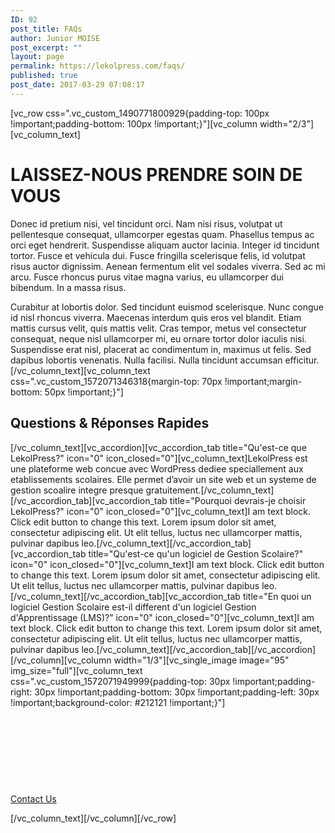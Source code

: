```yaml
---
ID: 92
post_title: FAQs
author: Junior MOISE
post_excerpt: ""
layout: page
permalink: https://lekolpress.com/faqs/
published: true
post_date: 2017-03-29 07:08:17
---
```

[vc_row css=".vc_custom_1490771800929{padding-top: 100px !important;padding-bottom: 100px !important;}"][vc_column width="2/3"][vc_column_text]
<h1 class="lighter">LAISSEZ-NOUS PRENDRE SOIN DE VOUS</h1>
Donec id pretium nisi, vel tincidunt orci. Nam nisi risus, volutpat ut pellentesque consequat, ullamcorper egestas quam. Phasellus tempus ac orci eget hendrerit. Suspendisse aliquam auctor lacinia. Integer id tincidunt tortor. Fusce et vehicula dui. Fusce fringilla scelerisque felis, id volutpat risus auctor dignissim. Aenean fermentum elit vel sodales viverra. Sed ac mi arcu. Fusce rhoncus purus vitae magna varius, eu ullamcorper dui bibendum. In a massa risus.

Curabitur at lobortis dolor. Sed tincidunt euismod scelerisque. Nunc congue id nisl rhoncus viverra. Maecenas interdum quis eros vel blandit. Etiam mattis cursus velit, quis mattis velit. Cras tempor, metus vel consectetur consequat, neque nisl ullamcorper mi, eu ornare tortor dolor iaculis nisi. Suspendisse erat nisl, placerat ac condimentum in, maximus ut felis. Sed dapibus lobortis venenatis. Nulla facilisi. Nulla tincidunt accumsan efficitur.[/vc_column_text][vc_column_text css=".vc_custom_1572071346318{margin-top: 70px !important;margin-bottom: 50px !important;}"]
<h2 class="line">Questions &amp; Réponses Rapides</h2>
[/vc_column_text][vc_accordion][vc_accordion_tab title="Qu'est-ce que LekolPress?" icon="0" icon_closed="0"][vc_column_text]LekolPress est une plateforme web concue avec WordPress dediee speciallement aux etablissements scolaires. Elle permet d’avoir un site web et un systeme de gestion scoalire integre presque gratuitement.[/vc_column_text][/vc_accordion_tab][vc_accordion_tab title="Pourquoi devrais-je choisir LekolPress?" icon="0" icon_closed="0"][vc_column_text]I am text block. Click edit button to change this text. Lorem ipsum dolor sit amet, consectetur adipiscing elit. Ut elit tellus, luctus nec ullamcorper mattis, pulvinar dapibus leo.[/vc_column_text][/vc_accordion_tab][vc_accordion_tab title="Qu'est-ce qu'un logiciel de Gestion Scolaire?" icon="0" icon_closed="0"][vc_column_text]I am text block. Click edit button to change this text. Lorem ipsum dolor sit amet, consectetur adipiscing elit. Ut elit tellus, luctus nec ullamcorper mattis, pulvinar dapibus leo.[/vc_column_text][/vc_accordion_tab][vc_accordion_tab title="En quoi un logiciel Gestion Scolaire est-il different d'un logiciel Gestion d'Apprentissage (LMS)?" icon="0" icon_closed="0"][vc_column_text]I am text block. Click edit button to change this text. Lorem ipsum dolor sit amet, consectetur adipiscing elit. Ut elit tellus, luctus nec ullamcorper mattis, pulvinar dapibus leo.[/vc_column_text][/vc_accordion_tab][/vc_accordion][/vc_column][vc_column width="1/3"][vc_single_image image="95" img_size="full"][vc_column_text css=".vc_custom_1572071949999{padding-top: 30px !important;padding-right: 30px !important;padding-bottom: 30px !important;padding-left: 30px !important;background-color: #212121 !important;}"]
<div class="support-box" style="color: white;">
<h4 class="white-text">BESOIN DE PLUS DE SOUTIEN?</h4>
Lorem ipsum dolor sit amet, consectetur adipisicing elit, sed do eiusmod tempor incididunt ut labore et dolore magna aliqua. Ut enim ad minim veniam, quis nostrud exercitation ullamco laboris nisi ut aliquip ex ea commodo.

<a class="ot-btn btn-color" href="/contact-us/">Contact Us</a>

</div>
[/vc_column_text][/vc_column][/vc_row]